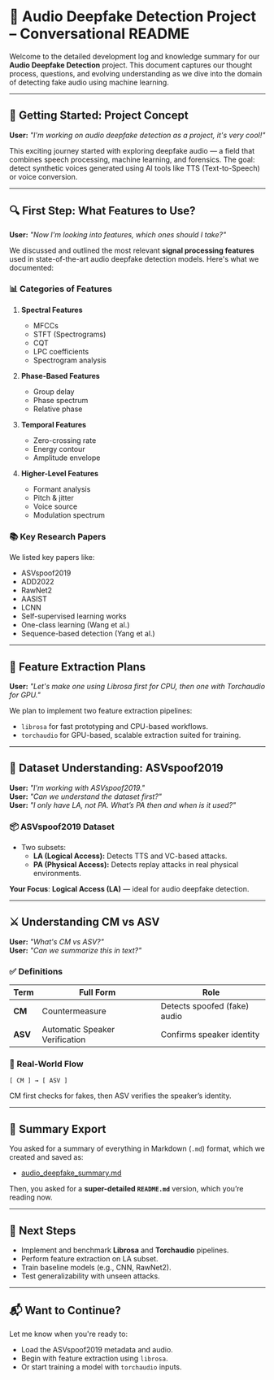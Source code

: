
# 🧠 Audio Deepfake Detection Project – Conversational README

Welcome to the detailed development log and knowledge summary for our **Audio Deepfake Detection** project. This document captures our thought process, questions, and evolving understanding as we dive into the domain of detecting fake audio using machine learning.

---

## 👋 Getting Started: Project Concept

**User:** *"I'm working on audio deepfake detection as a project, it's very cool!"*

This exciting journey started with exploring deepfake audio — a field that combines speech processing, machine learning, and forensics. The goal: detect synthetic voices generated using AI tools like TTS (Text-to-Speech) or voice conversion.

---

## 🔍 First Step: What Features to Use?

**User:** *"Now I'm looking into features, which ones should I take?"*

We discussed and outlined the most relevant **signal processing features** used in state-of-the-art audio deepfake detection models. Here's what we documented:

### 📊 Categories of Features

1. **Spectral Features**
   - MFCCs
   - STFT (Spectrograms)
   - CQT
   - LPC coefficients
   - Spectrogram analysis

2. **Phase-Based Features**
   - Group delay
   - Phase spectrum
   - Relative phase

3. **Temporal Features**
   - Zero-crossing rate
   - Energy contour
   - Amplitude envelope

4. **Higher-Level Features**
   - Formant analysis
   - Pitch & jitter
   - Voice source
   - Modulation spectrum

### 📚 Key Research Papers

We listed key papers like:
- ASVspoof2019
- ADD2022
- RawNet2
- AASIST
- LCNN
- Self-supervised learning works
- One-class learning (Wang et al.)
- Sequence-based detection (Yang et al.)

---

## 🧪 Feature Extraction Plans

**User:** *"Let's make one using Librosa first for CPU, then one with Torchaudio for GPU."*

We plan to implement two feature extraction pipelines:
- `librosa` for fast prototyping and CPU-based workflows.
- `torchaudio` for GPU-based, scalable extraction suited for training.

---

## 📁 Dataset Understanding: ASVspoof2019

**User:** *"I'm working with ASVspoof2019."*  
**User:** *"Can we understand the dataset first?"*  
**User:** *"I only have LA, not PA. What’s PA then and when is it used?"*

### 📦 ASVspoof2019 Dataset

- Two subsets:
  - **LA (Logical Access):** Detects TTS and VC-based attacks.
  - **PA (Physical Access):** Detects replay attacks in real physical environments.

**Your Focus**: **Logical Access (LA)** — ideal for audio deepfake detection.

---

## ⚔️ Understanding CM vs ASV

**User:** *"What's CM vs ASV?"*  
**User:** *"Can we summarize this in text?"*

### ✅ Definitions

| Term | Full Form | Role |
|------|-----------|------|
| **CM** | Countermeasure | Detects spoofed (fake) audio |
| **ASV** | Automatic Speaker Verification | Confirms speaker identity |

### 🔄 Real-World Flow

```
[ CM ] → [ ASV ]
```
CM first checks for fakes, then ASV verifies the speaker’s identity.

---

## 📝 Summary Export

You asked for a summary of everything in Markdown (`.md`) format, which we created and saved as:

- [audio_deepfake_summary.md](sandbox:/mnt/data/audio_deepfake_summary.md)

Then, you asked for a **super-detailed `README.md`** version, which you’re reading now.

---

## 🚧 Next Steps

- Implement and benchmark **Librosa** and **Torchaudio** pipelines.
- Perform feature extraction on LA subset.
- Train baseline models (e.g., CNN, RawNet2).
- Test generalizability with unseen attacks.

---

## 📬 Want to Continue?

Let me know when you're ready to:
- Load the ASVspoof2019 metadata and audio.
- Begin with feature extraction using `librosa`.
- Or start training a model with `torchaudio` inputs.
